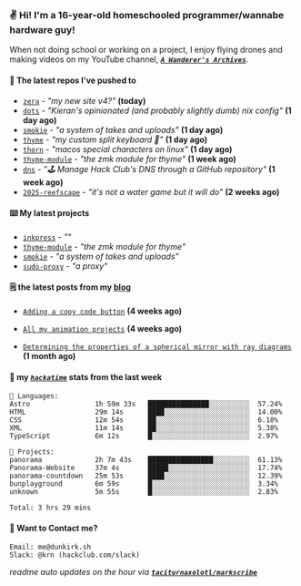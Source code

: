 ### ✌️ Hi! I'm a 16-year-old homeschooled programmer/wannabe hardware guy!

When not doing school or working on a project, I enjoy flying drones and making videos on my YouTube channel, [**_`A Wanderer's Archives`_**](https://youtube.com/@wanderer.archives).

#### 👷 The latest repos I've pushed to

- [`zera`](https://github.com/taciturnaxolotl/zera) - _"my new site v4?"_ **(today)**
- [`dots`](https://github.com/taciturnaxolotl/dots) - _"Kieran's opinionated (and probably slightly dumb) nix config"_ **(1 day ago)**
- [`smokie`](https://github.com/taciturnaxolotl/smokie) - _"a system of takes and uploads"_ **(1 day ago)**
- [`thyme`](https://github.com/taciturnaxolotl/thyme) - _"my custom split keyboard 🫶"_ **(1 day ago)**
- [`thorn`](https://github.com/taciturnaxolotl/thorn) - _"macos special characters on linux"_ **(1 day ago)**
- [`thyme-module`](https://github.com/taciturnaxolotl/thyme-module) - _"the zmk module for thyme"_ **(1 week ago)**
- [`dns`](https://github.com/hackclub/dns) - _"🕹 Manage Hack Club's DNS through a GitHub repository"_ **(1 week ago)**
- [`2025-reefscape`](https://github.com/df1317/2025-reefscape) - _"it's not a water game but it will do"_ **(2 weeks ago)**

#### ⌨️ My latest projects

- [`inkpress`](https://github.com/taciturnaxolotl/inkpress) - _""_
- [`thyme-module`](https://github.com/taciturnaxolotl/thyme-module) - _"the zmk module for thyme"_
- [`smokie`](https://github.com/taciturnaxolotl/smokie) - _"a system of takes and uploads"_
- [`sudo-proxy`](https://github.com/taciturnaxolotl/sudo-proxy) - _"a proxy"_

#### 🗒️ the latest posts from my [blog](https://dunkirk.sh)

- [`Adding a copy code button`](https://dunkirk.sh/blog/adding-a-copy-button/) **(4 weeks ago)**

- [`All my animation projects`](https://dunkirk.sh/blog/my-animations/) **(4 weeks ago)**

- [`Determining the properties of a spherical mirror with ray diagrams`](https://dunkirk.sh/blog/spherical-ray-diagrams/) **(1 month ago)**



#### 📡 my [_`hackatime`_](https://waka.hackclub.com) stats from the last week

```text
💾 Languages:
Astro                1h 59m 33s   ███████████████░░░░░░░░░░  57.24%
HTML                 29m 14s      ████░░░░░░░░░░░░░░░░░░░░░  14.00%
CSS                  12m 54s      ██░░░░░░░░░░░░░░░░░░░░░░░  6.18%
XML                  11m 14s      ██░░░░░░░░░░░░░░░░░░░░░░░  5.38%
TypeScript           6m 12s       █░░░░░░░░░░░░░░░░░░░░░░░░  2.97%

💼 Projects:
panorama             2h 7m 43s    ████████████████░░░░░░░░░  61.13%
Panorama-Website     37m 4s       █████░░░░░░░░░░░░░░░░░░░░  17.74%
panorama-countdown   25m 53s      ████░░░░░░░░░░░░░░░░░░░░░  12.39%
bunplayground        6m 59s       █░░░░░░░░░░░░░░░░░░░░░░░░  3.34%
unknown              5m 55s       █░░░░░░░░░░░░░░░░░░░░░░░░  2.83%

Total: 3 hrs 29 mins
```

#### 📮 Want to Contact me?

```text
Email: me@dunkirk.sh
Slack: @krn (hackclub.com/slack)
```

_readme auto updates on the hour via [**`taciturnaxolotl/markscribe`**](https://github.com/taciturnaxolotl/markscribe)_

